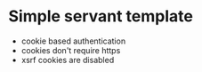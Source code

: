 # Simple servant template

* cookie based authentication
* cookies don't require https
* xsrf cookies are disabled
